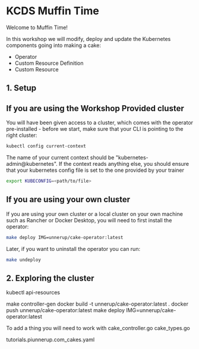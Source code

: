 # KCDS Muffin Time
Welcome to Muffin Time!

In this workshop we will modify, deploy and update the Kubernetes components going into making a cake:

- Operator
- Custom Resource Definition
- Custom Resource

## 1. Setup
## If you are using the Workshop Provided cluster

You will have been given access to a cluster, which comes with the operator pre-installed - before we start, make sure that your CLI is pointing to the right cluster:

```sh
kubectl config current-context
```

The name of your current context should be "kubernetes-admin@kubernetes". If the context reads anything else, you should ensure that your kubernetes config file is set to the one provided by your trainer 

```sh
export KUBECONFIG=<path/to/file>
```

## If you are using your own cluster

If you are using your own cluster or a local cluster on your own machine such as Rancher or Docker Desktop, you will need to first install the operator:

```sh
make deploy IMG=unnerup/cake-operator:latest
```

Later, if you want to uninstall the operator you can run:

```sh
make undeploy
```

## 2. Exploring the cluster

kubectl api-resources

make controller-gen
docker build -t unnerup/cake-operator:latest .
docker push unnerup/cake-operator:latest
make deploy IMG=unnerup/cake-operator:latest

To add a thing you will need to work with 
cake_controller.go
cake_types.go

tutorials.piunnerup.com_cakes.yaml